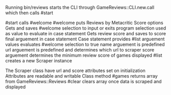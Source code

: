 Running bin/reviews starts the CLI through GameReviews::CLI.new.call which then calls #start

#start 
  calls #welcome
    #welcome puts Reviews by Metacritic Score options
  Gets and saves #welcome selection to input or exits program
    selection used as value to evaluate in case statement
  Gets review score and saves to score
    final arguement in case statement
  Case statement provides #list arguement values
    evaluates #welcome selection to true
    name arguement is predefined
    url arguement is predefined and determines which url to scraper
    score arguement determines the minimum review score of games displayed
    #list creates a new Scraper instance
  
  The Scraper class have url and score attributes set on initialization
    Attributes are readable and writable
    Class method #games returns array from GameReviews::Reviews
    #clear clears array once data is scraped and displayed
    
    
  
  
  
    

